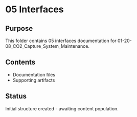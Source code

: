 # 05 Interfaces

## Purpose
This folder contains 05 interfaces documentation for 01-20-08_CO2_Capture_System_Maintenance.

## Contents
- Documentation files
- Supporting artifacts

## Status
Initial structure created - awaiting content population.
